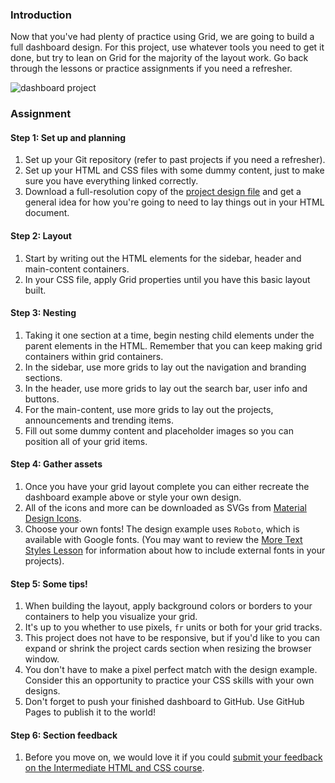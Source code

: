### Introduction

Now that you've had plenty of practice using Grid, we are going to build a full dashboard design. For this project, use whatever tools you need to get it done, but try to lean on Grid for the majority of the layout work. Go back through the lessons or practice assignments if you need a refresher.

![dashboard project](https://cdn.statically.io/gh/TheOdinProject/curriculum/43cc6ab69fdfbef40d431a65677d2144668930ac/intermediate_html_css/grid/project_admin_dashboard/imgs/dashboard-project.png)

### Assignment

<div class="lesson-content__panel" markdown="1">

#### Step 1: Set up and planning

1. Set up your Git repository (refer to past projects if you need a refresher).
1. Set up your HTML and CSS files with some dummy content, just to make sure you have everything linked correctly.
1. Download a full-resolution copy of the [project design file](https://cdn.statically.io/gh/TheOdinProject/curriculum/43cc6ab69fdfbef40d431a65677d2144668930ac/intermediate_html_css/grid/project_admin_dashboard/imgs/dashboard-project.png) and get a general idea for how you're going to need to lay things out in your HTML document.

#### Step 2: Layout

1. Start by writing out the HTML elements for the sidebar, header and main-content containers.
1. In your CSS file, apply Grid properties until you have this basic layout built.

#### Step 3: Nesting

1. Taking it one section at a time, begin nesting child elements under the parent elements in the HTML. Remember that you can keep making grid containers within grid containers.
1. In the sidebar, use more grids to lay out the navigation and branding sections.
1. In the header, use more grids to lay out the search bar, user info and buttons.
1. For the main-content, use more grids to lay out the projects, announcements and trending items.
1. Fill out some dummy content and placeholder images so you can position all of your grid items.

#### Step 4: Gather assets

1. Once you have your grid layout complete you can either recreate the dashboard example above or style your own design.
1. All of the icons and more can be downloaded as SVGs from [Material Design Icons](https://pictogrammers.com/library/mdi/).
1. Choose your own fonts! The design example uses `Roboto`, which is available with Google fonts. (You may want to review the [More Text Styles Lesson](https://www.theodinproject.com/lessons/intermediate-html-and-css-more-text-styles) for information about how to include external fonts in your projects).

#### Step 5: Some tips!

1. When building the layout, apply background colors or borders to your containers to help you visualize your grid.
1. It's up to you whether to use pixels, `fr` units or both for your grid tracks.
1. This project does not have to be responsive, but if you'd like to you can expand or shrink the project cards section when resizing the browser window.
1. You don't have to make a pixel perfect match with the design example. Consider this an opportunity to practice your CSS skills with your own designs.
1. Don't forget to push your finished dashboard to GitHub. Use GitHub Pages to publish it to the world!

#### Step 6: Section feedback

1. Before you move on, we would love it if you could [submit your feedback on the Intermediate HTML and CSS course](https://docs.google.com/forms/d/e/1FAIpQLSf_hNwIjvqcPZyl9Lx41mgJNQKp04qOro03SI8ABw4Zp7U_4w/viewform?usp=sf_link).

</div>

